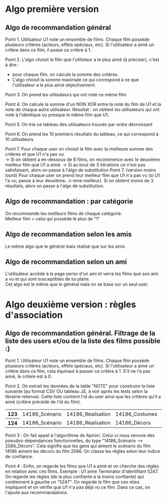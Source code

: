 # Algo première version

## Algo de recommandation général

Point 1.  Utilisateur U1 note un ensemble de films. Chaque film possède plusieurs critères (acteurs, effets spéciaux, etc). Si l'utilisateur a aimé un critère dans ce film, il passe ce critère à 1. 

Point 2.  L'algo choisit le film que l'utilisteur a le plus aimé (à préciser), c'est à dire : 
- pour chaque film, on calcule la somme des critères.
- L'algo choisit la somme maximale ce qui correspond à ce que l'utilisateur a le plus aimé objectivement. 

Point 3.  On prend les utilisateurs qui ont noté ce même film  

Point 4.  On calcule la somme d'un NON XOR entre la note du film de U1 et la note de chaque autre utilisateur.
Résultat : on obtient les utilisateurs qui ont noté à l'identique ou presque le même film que U1.

Point 5.  On trie ce tableau des utilisateurs trouvés par ordre décroissant  

Point 6.  On prend les 10 premiers résultats du tableau, ce qui correspond à 10 utilisateurs  

Point 7.  Pour chaque user on choisit le film avec la meilleure somme des critères et que U1 n'a pas vu.  
    -> Si on obtient a en-dessous de 8 films, on recommence avec le deuxième meilleur film que U1 a aimé.
-> Si au bout de 3 itérations ce n'est pas satisfaisant, alors on passe à l'algo de substitution
Point 7. (version moins lourd)
Pour chaque user on prend leur meilleur film que U1 n'a pas vu (si U1 l'a vu, passe à leur deuxième...n-ème meilleur).
  Si on obtient moins de 3 résultats, alors on passe à l'algo de substitution.

## Algo de recommandation : par catégorie

On recommande les meilleurs films de chaque catégorie.  
Meilleur film = celui qui possède le plus de "1"

## Algo de recommandation selon les amis 
Le même algo que le général mais réalisé que sur les amis

## Algo de recommandation selon un ami
L'utilisateur accède à la page perso d'un ami et verra les films que son ami a vu et qui sont susceptibles de lui plaire.  
Cet algo est le même que le général mais on se base sur un seul user.

# Algo deuxième version : règles d'association

## Algo de recommandation général. Filtrage de la liste des users et/ou de la liste des films possible :)

Point 1.  Utilisateur U1 note un ensemble de films. Chaque film possède plusieurs critères (acteurs, effets spéciaux, etc). Si l'utilisateur a aimé un critère dans ce film, cela équivaut à passer ce critère à 1. S'il ne l'a pas aimé, le critère est à 0. 

Point 2.  On extrait les données de la table "NOTE" pour construire la liste suivante (au format CSV OU tableau JS, à voir après les tests selon la librairie retenue). Cette liste contient l'id du user ainsi que les critères qu'il a aimé (critère précédé de l'id du film).
<table>
    <tr>
        <th>123</th>
        <td>14186_Scénario</td>
        <td>14186_Réalisation</td>
        <td>14186_Costumes</td>
        <td>14186_Narration</td>
        <td>2586_Décors</td>
        <td>2586_Ambiance</td>
        <td>2586_Rythme</td> 
    </tr>
    <tr>
        <th>124</th>
        <td>14186_Scénario</td>
        <td>14186_Réalisation</td>
        <td>14186_Décors</td>
        <td>2586_Décors</td>
        <td>2586_Ambiance</td>
        <td>2586_Rythme</td>   
    </tr>
</table>

Point 3 : On fait appel à l'algorithme de Apriori. Celui-ci nous renvoie des pseudos-dépendances fonctionnelles, du type "14186_Scénario --> 2586_Décors". Cela signifie que les gens qui aiment le scénario du film 14186 aiment les décors du film 2586. On classe les règles selon leur indice de confiance.

Point 4 : Enfin, on regarde les films que U1 a aimé et on cherche des règles en relation avec ces films. 
Exemple : U1 aime Terminator d'identifiant 5247. On regarde les règles (de la plus confiante à la moins confiante) qui contiennent à gauche un "5247". On regarde le film que ces rèles impliquent et on vérifie que U1 n'a pas déjà vu ce film. Dans ce cas, on l'ajoute aux recommandations.


